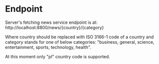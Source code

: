 # Endpoint
Server's fetching news service endpoint is at:
http://localhost:8800/news/{country}/{category}

Where country should be replaced with ISO 3166-1 code of a country and category stands for one of below categories:
"business, general, science, entertainment, sports, technology, health".

At this moment only "pl" country code is supported.